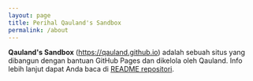```yaml
---
layout: page
title: Perihal Qauland's Sandbox
permalink: /about
---
```


**Qauland's Sandbox** (<https://qauland.github.io>) adalah sebuah situs yang dibangun dengan bantuan GitHub Pages dan dikelola oleh Qauland. Info lebih lanjut dapat Anda baca di [README repositori](<https://github.com/qauland/qauland.github.io#qaulandgithubio>).

